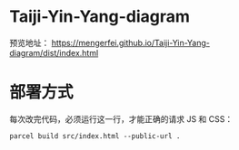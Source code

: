 # Taiji-Yin-Yang-diagram
预览地址：
https://mengerfei.github.io/Taiji-Yin-Yang-diagram/dist/index.html

# 部署方式

每次改完代码，必须运行这一行，才能正确的请求 JS 和 CSS：

```
parcel build src/index.html --public-url .
```
